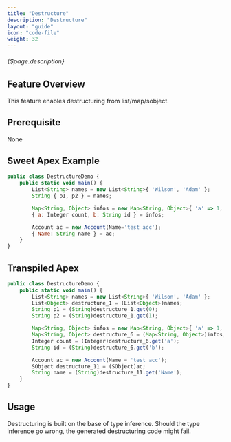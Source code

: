 ```yaml
---
title: "Destructure"
description: "Destructure"
layout: "guide"
icon: "code-file"
weight: 32
---
```


###### {$page.description}

<article id="1">

## Feature Overview

This feature enables destructuring from list/map/sobject.

</article>

<article id="2">

## Prerequisite

None

</article>

<article id="3">

## Sweet Apex Example

```javascript
public class DestructureDemo {
    public static void main() {
        List<String> names = new List<String>{ 'Wilson', 'Adam' };
        String { p1, p2 } = names;

        Map<String, Object> infos = new Map<String, Object>{ 'a' => 1, 'b' => '2' };
        { a: Integer count, b: String id } = infos;

        Account ac = new Account(Name='test acc');
        { Name: String name } = ac;
    }
}
```

</article>

<article id="4">

## Transpiled Apex

```javascript
public class DestructureDemo {
    public static void main() {
        List<String> names = new List<String>{ 'Wilson', 'Adam' };
        List<Object> destructure_1 = (List<Object>)names;
        String p1 = (String)destructure_1.get(0);
        String p2 = (String)destructure_1.get(1);

        Map<String, Object> infos = new Map<String, Object>{ 'a' => 1, 'b' => '2' };
        Map<String, Object> destructure_6 = (Map<String, Object>)infos;
        Integer count = (Integer)destructure_6.get('a');
        String id = (String)destructure_6.get('b');

        Account ac = new Account(Name = 'test acc');
        SObject destructure_11 = (SObject)ac;
        String name = (String)destructure_11.get('Name');
    }
}
```

</article>

<article id="5">

## Usage

Destructuring is built on the base of type inference. Should the type inference go wrong, the generated
destructuring code might fail.

</article>
